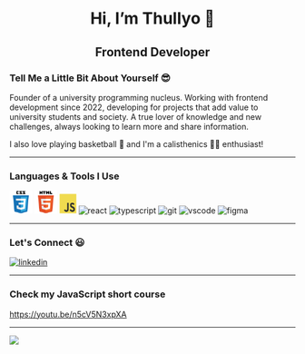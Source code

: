 <h1 align="center">Hi, I’m Thullyo 👋</h1> 
<h2 align="center">Frontend Developer</h2>

<h3>Tell Me a Little Bit About Yourself 😎</h3>
<p>
  Founder of a university programming nucleus. Working with frontend development since 2022, developing for projects that add value to university students and society. A true lover of knowledge and new challenges, always looking to learn more and share information.
</p>
<p>
   I also love playing basketball 🏀 and I'm a calisthenics 🤸‍♂️ enthusiast!
</p>

<hr>

<h3>Languages & Tools I Use</h3>
<div>
  <img src="https://raw.githubusercontent.com/devicons/devicon/master/icons/css3/css3-original-wordmark.svg" alt="css3" width="40" height="40"/>
  <img src="https://raw.githubusercontent.com/devicons/devicon/master/icons/html5/html5-original-wordmark.svg" alt="html5" width="40" height="40"/>
  <img src="https://raw.githubusercontent.com/devicons/devicon/master/icons/javascript/javascript-original.svg" alt="javascript" width="30" height="35"/>
  <img src="https://cdn.jsdelivr.net/gh/devicons/devicon/icons/react/react-original.svg" alt="react" width="35" height="35"/>
  <img src="https://cdn.jsdelivr.net/gh/devicons/devicon/icons/typescript/typescript-original.svg" alt="typescript" width="30" height="35"/>
  <img src="https://cdn.jsdelivr.net/gh/devicons/devicon/icons/git/git-original.svg" alt="git" width="35" height="35"/>
  <img src="https://cdn.jsdelivr.net/gh/devicons/devicon/icons/vscode/vscode-original.svg" alt="vscode" width="35" height="35"/>
  <img src="https://cdn.jsdelivr.net/gh/devicons/devicon/icons/figma/figma-original.svg" alt="figma" width="30" height="35"/>
</div>

<hr>

<h3>Let's Connect 😃</h3> 
<div>
  <a href="https://www.linkedin.com/in/thullyo-damasceno-375083231/" target="_blank">
    <img src="https://img.shields.io/badge/-LinkedIn-%230077B5?style=for-the-badge&logo=linkedin&logoColor=white" alt="linkedin"/>
  </a>
</div>

<hr>

<h3>Check my JavaScript short course</h3>
<a href="https://youtu.be/n5cV5N3xpXA">https://youtu.be/n5cV5N3xpXA</a>

<hr>

<img src="https://user-images.githubusercontent.com/77694067/227220153-f5d1863f-9939-48a7-adfc-91d9899eb9a9.png" />

